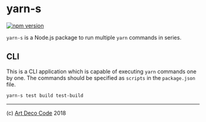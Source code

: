 # yarn-s

[![npm version](https://badge.fury.io/js/yarn-s.svg)](https://badge.fury.io/js/yarn-s)

`yarn-s` is a Node.js package to run multiple `yarn` commands in series.

## CLI

This is a CLI application which is capable of executing `yarn` commands one by one. The commands should be specified as `scripts` in the `package.json` file.

```sh
yarn-s test build test-build
```

---

(c) [Art Deco Code][1] 2018

[1]: https://artdeco.bz
